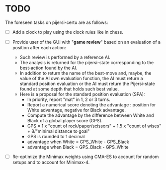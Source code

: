 # TODO
The foreseen tasks on pijersi-certu are as follows:

- [ ] Add a clock to play using the clock rules like in chess.
- [ ] Provide user of the GUI with "**game review**" based on an evaluation of a position after each action: 
  - Such review is performed by a reference AI.
  - The analysis is returned for the pijersi-state corresponding to the best-action found by the AI.
  - In addition to return the name of the best-move and, maybe, the value of the AI own evaluation function, the AI must return a standard position evaluation or the AI must return the Pijersi-state found at some depth that holds such best value.
  - Here is a proposal for the standard position evaluation (SPA):
    - In priority, report "mat" in 1, 2 or 3 turns.
    - Report a numerical score denoting the advantage : position for White advantage, negative for Black advantage.
    - Compute the advantage by the difference between White and Black of a global player score (GPS).
    - GPS = 1 x "count of  rock/paper/scissors"  + 1.5 x "count of wises" + 8/"minimal distance to goal" 
    - GPS is rounded to 1 decimal
    - advantage when White = GPS_White - GPS_Black 
    - advantage when Black = GPS_Black - GPS_White
- [ ] Re-optimize the Minimax weights using CMA-ES to account for random setups and to account for Minimax-4.

